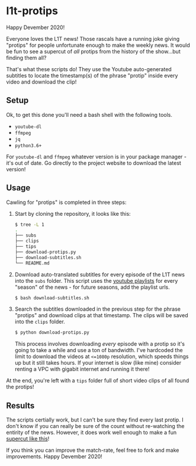 # l1t-protips

Happy Devember 2020!

Everyone loves the L1T news! Those rascals have a running joke giving "protips" for people unfortunate enough to make the weekly news. It would be fun to see a supercut of *all* protips from the history of the show...but finding them all?

That's what these scripts do! They use the Youtube auto-generated subtitles to locate the timestamp(s) of the phrase "protip" inside every video and download the clip!

## Setup

Ok, to get this done you'll need a bash shell with the following tools.

* `youtube-dl`
* `ffmpeg`
* `jq`
* `python3.6+`

For `youtube-dl` and `ffmpeg` whatever version is in your package manager - it's out of date. Go directly to the project website to download the latest version!

## Usage

Cawling for "protips" is completed in three steps:

1. Start by cloning the repository, it looks like this:

    ```bash
    $ tree -L 1
    .
    ├── subs
    ├── clips
    ├── tips
    ├── download-protips.py
    ├── download-subtitles.sh
    └── README.md
    ```

2. Download auto-translated subtitles for every episode of the L1T news into the `subs` folder. This script uses the [youtube playlists](https://www.youtube.com/c/Level1Techs/playlists?view=50&sort=dd&shelf_id=2) for every "season" of the news - for future seasons, add the playlist urls.

    ```bash
    $ bash download-subtitles.sh
    ```

3. Search the subtitles downloaded in the previous step for the phrase "protips" and download clips at that timestamp. The clips will be saved into the `clips` folder.

    ```bash
    $ python download-protips.py
    ```
    This process involves downloading *every* episode with a protip so it's going to take a while and use a ton of bandwidth. I've hardcoded the limit to download the videos at `<=1080p` resolution, which speeds things up but it still takes hours. If your internet is slow (like mine) consider renting a VPC with gigabit internet and running it there!

At the end, you're left with a `tips` folder full of short video clips of all found the protips!

## Results

The scripts certially work, but I can't be sure they find every last protip. I don't know if you can really be sure of the count without re-watching the entirity of the news. However, it does work well enough to make a fun [supercut like this]()!

If you think you can improve the match-rate, feel free to fork and make improvements. Happy Devember 2020!
